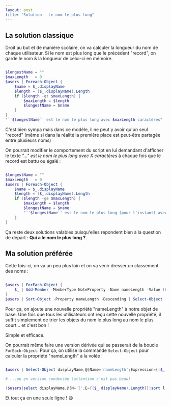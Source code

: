 ```yaml
---
layout: post
title: "Solution - Le nom le plus long"
---
```


## La solution classique

Droit au but et de manière scolaire, on va calculer la longueur du nom de chaque utilisateur. Si le nom est plus long que le précédent "record", on garde le nom & la longueur de celui-ci en mémoire.

```powershell

$longestName = ""
$maxLength   = 0
$users | Foreach-Object {
    $name = $_.displayName
    $length = ($_.displayName).Length
    if ($length -gt $maxLength) { 
        $maxLength = $length
        $longestName = $name
    }
}
"`'$longestName`' est le nom le plus long avec $maxLength caractères"

```

C'est bien sympa mais dans ce modèle, il ne peut y avoir qu'un seul "record" (même si dans la réalité la première place est peut-être partagée entre plusieurs noms)

On pourrait modifier le comportement du script en lui demandant d'afficher le texte *"..." est le nom le plus long avec X caractères* à chaque fois que le record est battu ou égalé :

```powershell

$longestName = ""
$maxLength   = 0
$users | Foreach-Object {
    $name = $_.displayName
    $length = ($_.displayName).Length
    if ($length -ge $maxLength) { 
        $maxLength = $length
        $longestName = $name
        "`'$longestName`' est le nom le plus long (pour l'instant) avec $maxLength caractères"
    }
}

```

Ça reste deux solutions valables puisqu'elles répondent bien à la question de départ : **Qui a le nom le plus long ?**.

## Ma solution préférée

Cette fois-ci, on va un peu plus loin et on va venir dresser un classement des noms :

```powershell

$users | ForEach-Object {
    $_ | Add-Member -MemberType NoteProperty -Name nameLength -Value ($_.displayName).Length -Force
}
$users | Sort-Object -Property nameLength -Descending | Select-Object -First 10 | Format-Table displayName,country,city,nameLength

```

Pour ça, on ajoute une nouvelle propriété "nameLength" à notre objet de base. Une fois que tous les utilisateurs ont reçu cette nouvelle propriété, il suffit simplement de trier les objets du nom le plus long au nom le plus court... et c'est bon !

Simple et efficace.

On pourrait même faire une version dérivée qui se passerait de la boucle `ForEach-Object`. Pour ça, on utilise la commande `Select-Object` pour calculer la propriété "nameLength" à la volée :

```powershell

$users | Select-Object displayName,@{Name='nameLength';Expression={($_.displayName).Length}} | Sort-Object nameLength -Descending | Select-Object -First 10 | Format-Table

# ...ou en version condensée (attention c'est pas beau)

($users|select displayName,@{N='l';E={($_.displayName).Length}}|sort l -d)[0..5]

```

Et tout ça en une seule ligne ! 😄
